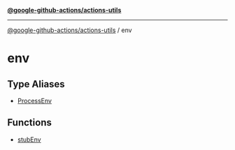 [**@google-github-actions/actions-utils**](../README.md)

***

[@google-github-actions/actions-utils](../modules.md) / env

# env

## Type Aliases

- [ProcessEnv](type-aliases/ProcessEnv.md)

## Functions

- [stubEnv](functions/stubEnv.md)
